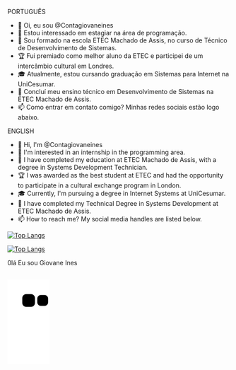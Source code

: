 PORTUGUÊS

* 👋 Oi, eu sou @Contagiovaneines
* 👀 Estou interessado em estagiar na área de programação.
* 🌱 Sou formado na escola ETEC Machado de Assis, no curso de Técnico de Desenvolvimento de Sistemas.
* 🏆 Fui premiado como melhor aluno da ETEC e participei de um intercâmbio cultural em Londres.
* 🎓 Atualmente, estou cursando graduação em Sistemas para Internet na UniCesumar.
* 🎒 Concluí meu ensino técnico em Desenvolvimento de Sistemas na ETEC Machado de Assis.
* 📫 Como entrar em contato comigo? Minhas redes sociais estão logo abaixo.

ENGLISH

* 👋 Hi, I'm @Contagiovaneines
* 👀 I'm interested in an internship in the programming area.
* 🌱 I have completed my education at ETEC Machado de Assis, with a degree in Systems Development Technician.
* 🏆 I was awarded as the best student at ETEC and had the opportunity to participate in a cultural exchange program in London.
* 🎓 Currently, I'm pursuing a degree in Internet Systems at UniCesumar.
* 🎒 I have completed my Technical Degree in Systems Development at ETEC Machado de Assis.
* 📫 How to reach me? My social media handles are listed below.

[![Top Langs](https://github-readme-stats.vercel.app/api/top-langs/Contagiovaneines=anuraghazra&hide=javascript,html)](https://github.com/anuraghazra/github-readme-stats)

[![Top Langs](https://github-readme-stats.vercel.app/api/top-langs/?Contagiovaneines=anuraghazra&layout=compact)](https://github.com/anuraghazra/github-readme-stats)

<!---
Contagiovaneines/Contagiovaneines is a ✨ special ✨ repository because its `README.md` (this file) appears on your GitHub profile.
You can click the Preview link to take a look at your changes.
--->
0lá Eu sou Giovane Ines
 
 ##

 ![Snake animation](https://github.com/Contagiovaneines/Contagiovaneines/blob/output/github-contribution-grid-snake.svg)  
 
</div>
 
 
                                                                                                                                                  
                                                                                                                                                  
